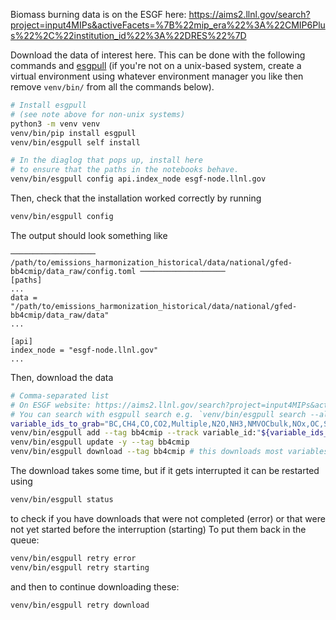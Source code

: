 Biomass burning data is on the ESGF here: https://aims2.llnl.gov/search?project=input4MIPs&activeFacets=%7B%22mip_era%22%3A%22CMIP6Plus%22%2C%22institution_id%22%3A%22DRES%22%7D

Download the data of interest here.
This can be done with the following commands
and [esgpull](https://esgf.github.io/esgf-download/)
(if you're not on a unix-based system,
create a virtual environment using whatever environment manager you like
then remove `venv/bin/` from all the commands below).

```sh
# Install esgpull
# (see note above for non-unix systems)
python3 -m venv venv
venv/bin/pip install esgpull
venv/bin/esgpull self install

# In the diaglog that pops up, install here
# to ensure that the paths in the notebooks behave.
venv/bin/esgpull config api.index_node esgf-node.llnl.gov
```

Then, check that the installation worked correctly by running

```sh
venv/bin/esgpull config
```

The output should look something like

```
─────────────────── /path/to/emissions_harmonization_historical/data/national/gfed-bb4cmip/data_raw/config.toml ───────────────────
[paths]
...
data = "/path/to/emissions_harmonization_historical/data/national/gfed-bb4cmip/data_raw/data"
...

[api]
index_node = "esgf-node.llnl.gov"
...
```

Then, download the data

```sh
# Comma-separated list
# On ESGF website: https://aims2.llnl.gov/search?project=input4MIPs&activeFacets=%7B%22mip_era%22%3A%22CMIP7%22%2C%22institution_id%22%3A%22DRES%22%2C%22source_id%22%3A%22DRES-CMIP-BB4CMIP7-2-0%22%7D for an overview
# You can search with esgpull search e.g. `venv/bin/esgpull search --all project:input4MIPs mip_era:CMIP7 source_id:DRES-CMIP-BB4CMIP7-2-0 grid_label:gn`
variable_ids_to_grab="BC,CH4,CO,CO2,Multiple,N2O,NH3,NMVOCbulk,NOx,OC,SO2,gridcellarea"
venv/bin/esgpull add --tag bb4cmip --track variable_id:"${variable_ids_to_grab}" project:input4MIPs mip_era:CMIP7 source_id:DRES-CMIP-BB4CMIP7-2-0 grid_label:gn
venv/bin/esgpull update -y --tag bb4cmip
venv/bin/esgpull download --tag bb4cmip # this downloads most variables, and requires about 12-13 GB of data
```

The download takes some time, but if it gets interrupted it can be restarted using
```sh
venv/bin/esgpull status
```
to check if you have downloads that were not completed (error) or that were not yet started before the interruption (starting)
To put them back in the queue:
```sh
venv/bin/esgpull retry error
venv/bin/esgpull retry starting
```
and then to continue downloading these:
```sh
venv/bin/esgpull retry download
```